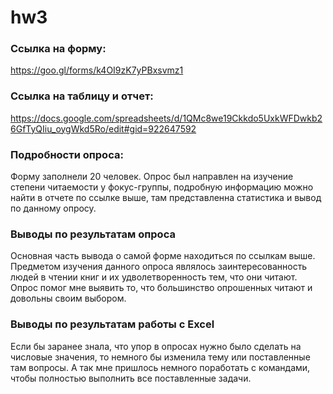 # hw3

### Ссылка на форму: 
https://goo.gl/forms/k4OI9zK7yPBxsvmz1
### Ссылка на таблицу и отчет:
https://docs.google.com/spreadsheets/d/1QMc8we19Ckkdo5UxkWFDwkb26GfTyQIiu_oygWkd5Ro/edit#gid=922647592
### Подробности опроса:
Форму заполнели 20 человек. Опрос был направлен на изучение степени читаемости у фокус-группы, подробную информацию можно найти в отчете по ссылке выше, там представленна статистика и вывод по данному опросу.

### Выводы по результатам опроса
Основная часть вывода о самой форме находиться по ссылкам выше. Предметом изучения данного опроса являлось заинтересованность людей в чтении книг и их удволетворенность тем, что они читают. Опрос помог мне выявить то, что большинство опрошенных читают и довольны своим выбором.
### Выводы по результатам работы с Excel
Если бы заранее знала, что упор в опросах нужно было сделать на числовые значения, то немного бы изменила тему или поставленные там вопросы. А так мне пришлось немного поработать с командами, чтобы полностью выполнить все поставленные задачи.
